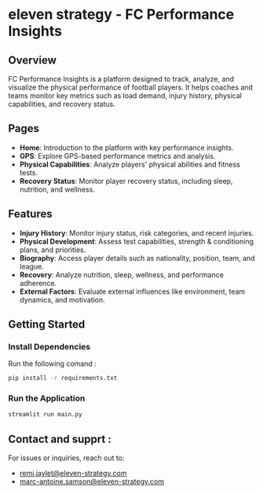 # eleven strategy - FC Performance Insights

## Overview

FC Performance Insights is a platform designed to track, analyze, and visualize the physical performance of football players. It helps coaches and teams monitor key metrics such as load demand, injury history, physical capabilities, and recovery status.

## Pages

- **Home**: Introduction to the platform with key performance insights.
- **GPS**: Explore GPS-based performance metrics and analysis.
- **Physical Capabilities**: Analyze players' physical abilities and fitness tests.
- **Recovery Status**: Monitor player recovery status, including sleep, nutrition, and wellness.


## Features

- **Injury History**: Monitor injury status, risk categories, and recent injuries.
- **Physical Development**: Assess test capabilities, strength & conditioning plans, and priorities.
- **Biography**: Access player details such as nationality, position, team, and league.
- **Recovery**: Analyze nutrition, sleep, wellness, and performance adherence.
- **External Factors**: Evaluate external influences like environment, team dynamics, and motivation.


## Getting Started

### Install Dependencies

Run the following comand :
```bash
pip install -r requirements.txt
```

### Run the Application

```bash
streamlit run main.py
```


## Contact and supprt : 
For issues or inquiries, reach out to:
- remi.jaylet@eleven-strategy.com
- marc-antoine.samson@eleven-strategy.com
